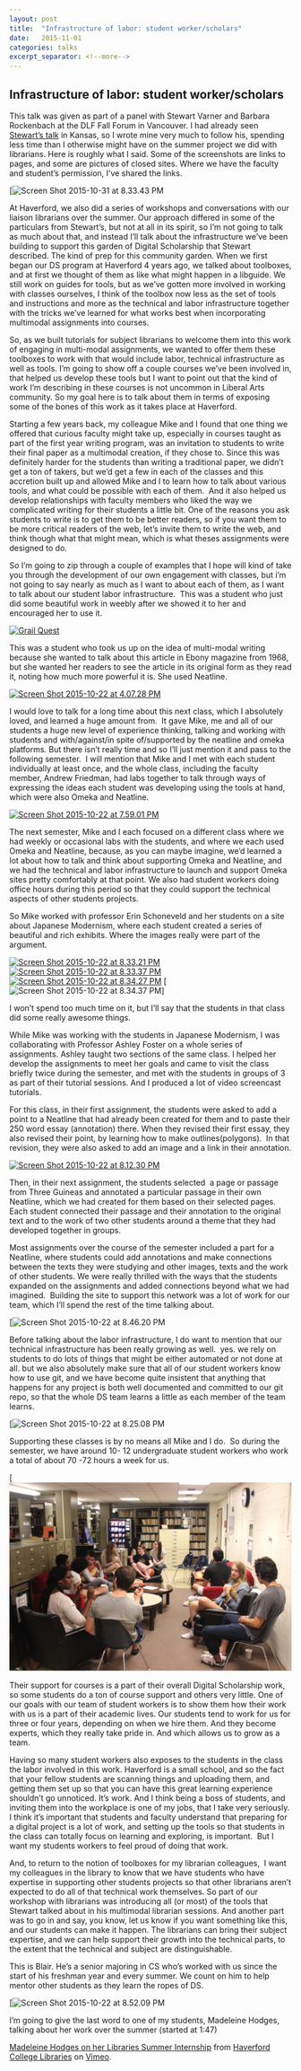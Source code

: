 ```yaml
---
layout: post
title:  "Infrastructure of labor: student worker/scholars"
date:   2015-11-01
categories: talks
excerpt_separator: <!--more-->
---
```



## Infrastructure of labor: student worker/scholars

This talk was given as part of a panel with Stewart Varner and Barbara
Rockenbach at the DLF Fall Forum in Vancouver. I had already seen
[Stewart’s
talk](http://stewartvarner.com/2015/10/28/multimodal-librarians/) in
Kansas, so I wrote mine very much to follow his, spending less time than
I otherwise might have on the summer project we did with librarians.
Here is roughly what I said. Some of the screenshots are links to pages,
and some are pictures of closed sites. Where we have the faculty and
student’s permission, I’ve shared the links.

<!--more-->

[![Screen Shot 2015-10-31 at 8.33.43
PM](/assets/images/2015/11/Screen-Shot-2015-10-31-at-8.33.43-PM-300x164.png)

At Haverford, we also did a series of workshops and conversations with
our liaison librarians over the summer. Our approach differed in some of
the particulars from Stewart’s, but not at all in its spirit, so I’m not
going to talk as much about that, and instead I’ll talk about the
infrastructure we’ve been building to support this garden of Digital
Scholarship that Stewart described. The kind of prep for this community garden. When we first began our DS program at Haverford 4 years ago, we talked about toolboxes, and at first we thought of them as like what might happen in a libguide. We still work on guides for tools, but as we’ve gotten more involved in working with classes ourselves, I think of the toolbox now less as the set of tools and instructions and more as the technical and labor infrastructure together with the tricks we’ve learned for what works best when incorporating multimodal assignments into courses.

So, as we built tutorials for subject librarians to welcome them into
this work of engaging in multi-modal assignments, we wanted to offer
them these toolboxes to work with that would include labor, technical
infrastructure as well as tools. I’m going to show off a couple courses we’ve been involved in, that helped us develop these tools but I want to point out that the kind of work I’m describing in these courses is not uncommon in Liberal Arts community. So my goal here is to talk about them in terms of exposing some of the bones of this work as it takes place at Haverford.

Starting a few years back, my colleague Mike and I found that one thing we offered that curious faculty might take up, especially in courses taught as part of the first year writing program, was an invitation to students to write their final paper as a multimodal creation, if they
chose to. Since this was definitely harder for the students than writing
a traditional paper, we didn’t get a ton of takers, but we’d get a few
in each of the classes and this accretion built up and allowed Mike and
I to learn how to talk about various tools, and what could be possible
with each of them.  And it also helped us develop relationships with
faculty members who liked the way we complicated writing for their
students a little bit. One of the reasons you ask students to write is
to get them to be better readers, so if you want them to be more
critical readers of the web, let’s invite them to write the web, and
think though what that might mean, which is what theses assignments were
designed to do.

So I’m going to zip through a couple of examples that I hope will kind
of take you through the development of our own engagement with classes,
but i’m not going to say nearly as much as I want to about each of them,
as I want to talk about our student labor infrastructure.  This was a
student who just did some beautiful work in weebly after we showed it to
her and encouraged her to use it.

[![Grail
Quest](/assets/images/2015/11/Screen-Shot-2015-10-22-at-12.04.24-PM-1024x470.png)](http://eliotandthegrailquest.weebly.com)

This was a student who took us up on the idea of multi-modal writing
because she wanted to talk about this article in Ebony magazine from
1968, but she wanted her readers to see the article in its original form
as they read it, noting how much more powerful it is. She used Neatline.

[![Screen Shot 2015-10-22 at 4.07.28
PM](/assets/images/2015/11/Screen-Shot-2015-10-22-at-4.07.28-PM-1024x475.png)](http://ds.haverford.edu/borders14/neatline/fullscreen/writing-seminar-final-amira)

I would love to talk for a long time about this next class, which I
absolutely loved, and learned a huge amount from.  It gave Mike, me and
all of our students a huge new level of experience thinking, talking and
working with students and with/against/in spite of/supported by the
neatline and omeka platforms. But there isn’t really time and so I’ll
just mention it and pass to the following semester.  I will mention that
Mike and I met with each student individually at least once, and the
whole class, including the faculty member, Andrew Friedman, had labs
together to talk through ways of expressing the ideas each student was
developing using the tools at hand, which were also Omeka and Neatline.

[![Screen Shot 2015-10-22 at 7.59.01
PM](/assets/images/2015/11/Screen-Shot-2015-10-22-at-7.59.01-PM-1024x503.png)](/assets/images/2015/11/Screen-Shot-2015-10-22-at-7.59.01-PM.png)

The next semester, Mike and I each focused on a different class where we
had weekly or occasional labs with the students, and where we each used
Omeka and Neatline, because, as you can maybe imagine, we’d learned a
lot about how to talk and think about supporting Omeka and Neatline, and
we had the technical and labor infrastructure to launch and support
Omeka sites pretty comfortably at that point. We also had student
workers doing office hours during this period so that they could support
the technical aspects of other students projects.

So Mike worked with professor Erin Schoneveld and her students on a site
about Japanese Modernism, where each student created a series of
beautiful and rich exhibits. Where the images really were part of the
argument.

[![Screen Shot 2015-10-22 at 8.33.21
PM](/assets/images/2015/11/Screen-Shot-2015-10-22-at-8.33.21-PM-1024x995.png)](/assets/images/2015/11/Screen-Shot-2015-10-22-at-8.33.21-PM.png)
[![Screen Shot 2015-10-22 at 8.33.37
PM](/assets/images/2015/11/Screen-Shot-2015-10-22-at-8.33.37-PM-1024x536.png)](/assets/images/2015/11/Screen-Shot-2015-10-22-at-8.33.37-PM.png)
[![Screen Shot 2015-10-22 at 8.34.27
PM](/assets/images/2015/11/Screen-Shot-2015-10-22-at-8.34.27-PM-1024x915.png)](/assets/images/2015/11/Screen-Shot-2015-10-22-at-8.34.27-PM.png)
[![Screen Shot 2015-10-22 at 8.34.37
PM](/assets/images/2015/11/Screen-Shot-2015-10-22-at-8.34.37-PM-1024x681.png)]  

I won’t spend too much time on it, but I’ll say that the students in
that class did some really awesome things.

While Mike was working with the students in Japanese Modernism, I was
collaborating with Professor Ashley Foster on a whole series of
assignments. Ashley taught two sections of the same class. I helped her
develop the assignments to meet her goals and came to visit the class
briefly twice during the semester, and met with the students in groups
of 3 as part of their tutorial sessions. And I produced a lot of video
screencast tutorials.

For this class, in their first assignment, the students were asked to
add a point to a Neatline that had already been created for them and to
paste their 250 word essay (annotation) there. When they revised their
first essay, they also revised their point, by learning how to make
outlines(polygons).  In that revision, they were also asked to add an
image and a link in their annotation.

[![Screen Shot 2015-10-22 at 8.12.30
PM](/assets/images/2015/11/Screen-Shot-2015-10-22-at-8.12.30-PM-1024x566.png)](https://ds-omeka.haverford.edu/peacetestimonies/neatline/fullscreen/guernica-morning-after-class)

Then, in their next assignment, the students selected  a page or passage
from Three Guineas and annotated a particular passage in their own
Neatline, which we had created for them based on their selected pages.
Each student connected their passage and their annotation to the
original text and to the work of two other students around a theme that
they had developed together in groups.

Most assignments over the course of the semester included a part for a
Neatline, where students could add annotations and make connections
between the texts they were studying and other images, texts and the
work of other students. We were really thrilled with the ways that the
students expanded on the assignments and added connections beyond what
we had imagined.  Building the site to support this network was a lot of
work for our team, which I’ll spend the rest of the time talking about.

[![Screen Shot 2015-10-22 at 8.46.20
PM](/assets/images/2015/11/Screen-Shot-2015-10-22-at-8.46.20-PM-1024x663.png)

Before talking about the labor infrastructure, I do want to mention that
our technical infrastructure has been really growing as well.  yes. we
rely on students to do lots of things that might be either automated or
not done at all. but we also absolutely make sure that all of our
student workers know how to use git, and we have become quite insistent
that anything that happens for any project is both well documented and
committed to our git repo, so that the whole DS team learns a little as
each member of the team learns.

[![Screen Shot 2015-10-22 at 8.25.08
PM](/assets/images/2015/11/Screen-Shot-2015-10-22-at-8.25.08-PM-1024x605.png)
 

Supporting these classes is by no means all Mike and I do.  So during
the semester, we have around 10- 12 undergraduate student workers who
work a total of about 70 -72 hours a week for us.

[![all-students](/assets/images/2015/11/all-students-1024x683.png)

Their support for courses is a part of their overall Digital Scholarship
work, so some students do a ton of course support and others very
little. One of our goals with our team of student workers is to show
them how their work with us is a part of their academic lives. Our
students tend to work for us for three or four years, depending on when
we hire them. And they become experts, which they really take pride in.
And which allows us to grow as a team.

Having so many student workers also exposes to the students in the class
the labor involved in this work. Haverford is a small school, and so the
fact that your fellow students are scanning things and uploading them,
and getting them set up so that you can have this great learning
experience shouldn’t go unnoticed. It’s work. And I think being a boss
of students, and inviting them into the workplace is one of my jobs,
that I take very seriously. I think it’s important that students and
faculty understand that preparing for a digital project is a lot of
work, and setting up the tools so that students in the class can totally
focus on learning and exploring, is important.  But I want my students
workers to feel proud of doing that work.

And, to return to the notion of toolboxes for my librarian colleagues, 
I want my colleagues in the library to know that we have students who
have expertise in supporting other students projects so that other
librarians aren’t expected to do all of that technical work themselves.
So part of our workshop with librarians was introducing all (or most) of
the tools that Stewart talked about in his multimodal librarian
sessions. And another part was to go in and say, you know, let us know
if you want something like this, and our students can make it happen.
The librarians can bring their subject expertise, and we can help
support their growth into the technical parts, to the extent that the
technical and subject are distinguishable.

This is Blair. He’s a senior majoring in CS who’s worked with us since
the start of his freshman year and every summer. We count on him to help
mentor other students as they learn the ropes of DS.

[![Screen Shot 2015-10-22 at 8.52.09
PM](/assets/images/2015/11/Screen-Shot-2015-10-22-at-8.52.09-PM1-1024x632.png)

I’m going to give the last word to one of my students, Madeleine Hodges,
talking about her work over the summer (started at 1:47)

[Madeleine Hodges on her Libraries Summer
Internship](https://vimeo.com/140976433) from [Haverford College
Libraries](https://vimeo.com/hclibraries) on [Vimeo](https://vimeo.com).
